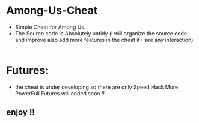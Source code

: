 # Among-Us-Cheat

* Simple Cheat for Among Us.
* The Source code is Absolutely untidy (i will  organize the source code  and improve also add more features in the cheat if i see any interaction)  .

# Futures:
* the cheat is under developing so there are only Speed Hack More PowerFull Futures will added soon !!


##  enjoy !!

